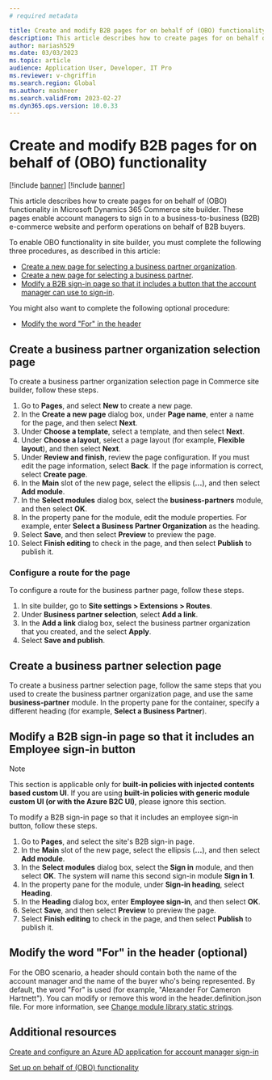 ```yaml
---
# required metadata

title: Create and modify B2B pages for on behalf of (OBO) functionality
description: This article describes how to create pages for on behalf of (OBO) functionality in Microsoft Dynamics 365 Commerce site builder.
author: mariash529
ms.date: 03/03/2023
ms.topic: article
audience: Application User, Developer, IT Pro
ms.reviewer: v-chgriffin
ms.search.region: Global
ms.author: mashneer
ms.search.validFrom: 2023-02-27
ms.dyn365.ops.version: 10.0.33
---
```


# Create and modify B2B pages for on behalf of (OBO) functionality

[!include [banner](includes/banner.md)]
[!include [banner](includes/preview-banner.md)]

This article describes how to create pages for on behalf of (OBO) functionality in Microsoft Dynamics 365 Commerce site builder. These pages enable account managers to sign in to a business-to-business (B2B) e-commerce website and perform operations on behalf of B2B buyers.

To enable OBO functionality in site builder, you must complete the following three procedures, as described in this article:

- [Create a new page for selecting a business partner organization](#create-a-business-partner-organization-selection-page).
- [Create a new page for selecting a business partner](#create-a-business-partner-selection-page).
- [Modify a B2B sign-in page so that it includes a button that the account manager can use to sign-in](#modify-a-b2b-sign-in-page-so-that-it-includes-an-employee-sign-in-button).

You might also want to complete the following optional procedure:

- [Modify the word "For" in the header](#modify-the-word-for-in-the-header-optional)

## Create a business partner organization selection page

To create a business partner organization selection page in Commerce site builder, follow these steps.

1. Go to **Pages**, and select **New** to create a new page.
1. In the **Create a new page** dialog box, under **Page name**, enter a name for the page, and then select **Next**.
1. Under **Choose a template**, select a template, and then select **Next**.
1. Under **Choose a layout**, select a page layout (for example, **Flexible layout**), and then select **Next**.
1. Under **Review and finish**, review the page configuration. If you must edit the page information, select **Back**. If the page information is correct, select **Create page**. 
1. In the **Main** slot of the new page, select the ellipsis (**...**), and then select **Add module**.
1. In the **Select modules** dialog box, select the **business-partners** module, and then select **OK**.
1. In the property pane for the module, edit the module properties. For example, enter **Select a Business Partner Organization** as the heading.
1. Select **Save**, and then select **Preview** to preview the page.
1. Select **Finish editing** to check in the page, and then select **Publish** to publish it.

### Configure a route for the page

To configure a route for the business partner page, follow these steps.

1. In site builder, go to **Site settings \> Extensions \> Routes**.
1. Under **Business partner selection**, select **Add a link**.
1. In the **Add a link** dialog box, select the business partner organization that you created, and the select **Apply**.
1. Select **Save and publish**.

## Create a business partner selection page

To create a business partner selection page, follow the same steps that you used to create the business partner organization page, and use the same **business-partner** module. In the property pane for the container, specify a different heading (for example, **Select a Business Partner**).

## Modify a B2B sign-in page so that it includes an Employee sign-in button

> [!NOTE]
> This section is applicable only for **built-in policies with injected contents based custom UI**. If you are using **built-in policies with generic module custom UI (or with the Azure B2C UI)**, please ignore this section.
> 
To modify a B2B sign-in page so that it includes an employee sign-in button, follow these steps.

1. Go to **Pages**, and select the site's B2B sign-in page.
1. In the **Main** slot of the new page, select the ellipsis (**...**), and then select **Add module**.
1. In the **Select modules** dialog box, select the **Sign in** module, and then select **OK**. The system will name this second sign-in module **Sign in 1**.
1. In the property pane for the module, under **Sign-in heading**, select **Heading**.
1. In the **Heading** dialog box, enter **Employee sign-in**, and then select **OK**.
1. Select **Save**, and then select **Preview** to preview the page.
1. Select **Finish editing** to check in the page, and then select **Publish** to publish it.

## Modify the word "For" in the header (optional)

For the OBO scenario, a header should contain both the name of the account manager and the name of the buyer who's being represented. By default, the word "For" is used (for example, "Alexander For Cameron Hartnett"). You can modify or remove this word in the header.definition.json file. For more information, see [Change module library static strings](e-commerce-extensibility/change-module-library-strings.md).

## Additional resources

[Create and configure an Azure AD application for account manager sign-in](obo-create-aad-application.md)

[Set up on behalf of (OBO) functionality](obo-configure-hq.md)
